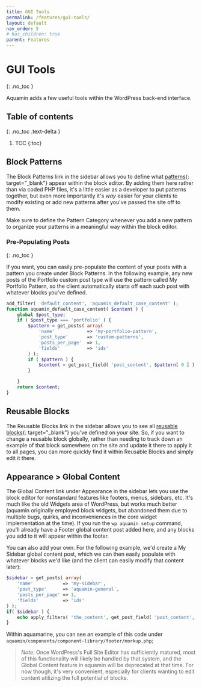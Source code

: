 ```yaml
---
title: GUI Tools
permalink: /features/gui-tools/
layout: default
nav_order: 5
# has_children: true
parent: Features
---
```



# GUI Tools
{: .no_toc }

Aquamin adds a few useful tools within the WordPress back-end interface.

## Table of contents
{: .no_toc .text-delta }

1. TOC
{:toc}

## Block Patterns

The Block Patterns link in the sidebar allows you to define what [patterns](https://learn.wordpress.org/lesson-plan/how-to-use-wordpress-block-patterns/){: target="_blank"} appear within the block editor. By adding them here rather than via coded PHP files, it's a little easier as a developer to put patterns together, but even more importantly it's *way* easier for your clients to modify existing or add new patterns after you've passed the site off to them.

Make sure to define the Pattern Category whenever you add a new pattern to organize your patterns in a meaningful way within the block editor.

### Pre-Populating Posts
{: .no_toc }

If you want, you can easily pre-populate the content of your posts with a pattern you create under Block Patterns. In the following example, any new posts of the Portfolio custom post type will use the pattern called My Portfolio Pattern, so the client automatically starts off each such post with whatever blocks you've defined.

```php
add_filter( 'default_content', 'aquamin_default_case_content' );
function aquamin_default_case_content( $content ) {
    global $post_type;
	if ( $post_type === 'portfolio' ) {
		$pattern = get_posts( array(
			'name'            => 'my-portfolio-pattern',
			'post_type'       => 'custom-patterns',
			'posts_per_page'  => 1,
			'fields'          => 'ids'
		) );
		if ( $pattern ) {
			$content = get_post_field( 'post_content', $pattern[ 0 ] );
		}

	}
    return $content;
}
```

## Reusable Blocks

The Reusable Blocks link in the sidebar allows you to see all [reusable blocks](https://learn.wordpress.org/lesson-plan/reusable-blocks/){: target="_blank"} you've defined on your site. So, if you want to change a reusable block globally, rather than needing to track down an example of that block somewhere on the site and update it there to apply it to all pages, you can more quickly find it within Reusable Blocks and simply edit it there.

## Appearance > Global Content

The Global Content link under Appearance in the sidebar lets you use the block editor for nonstandard features like footers, menus, sidebars, etc. It's much like the old Widgets area of WordPress, but works much better (aquamin originally employed block widgets, but abandoned them due to multiple bugs, quirks, and inconveniences in the core widget implementation at the time). If you run the `wp aquamin setup` command, you'll already have a Footer global content post added here, and any blocks you add to it will appear within the footer.

You can also add your own. For the following example, we'd create a My Sidebar global content post, which we can then easily populate with whatever blocks we'd like (and the client can easily modify that content later):

```php
$sidebar = get_posts( array(
	'name'           => 'my-sidebar',
	'post_type'      => 'aquamin-general',
	'posts_per_page' => 1,
	'fields'         => 'ids'
) );
if( $sidebar ) {
	echo apply_filters( 'the_content', get_post_field( 'post_content', $sidebar[0] ) );
}
```

Within aquamarine, you can see an example of this code under `aquamin/components/component-library/footer/morkup.php`;

> _Note:_ Once WordPress's Full Site Editor has sufficiently matured, most of this functionality will likely be handled by that system, and the Global Content feature in aquamin will be deprecated at that time. For now though, it's very convenient, especially for clients wanting to edit content utilizing the full potential of blocks.
